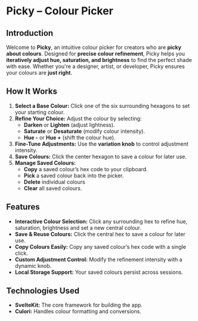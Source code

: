 # Picky – Colour Picker

## Introduction
Welcome to **Picky**, an intuitive colour picker for creators who are **picky about colours**. Designed for **precise colour refinement**, Picky helps you **iteratively adjust hue, saturation, and brightness** to find the perfect shade with ease. Whether you're a designer, artist, or developer, Picky ensures your colours are **just right**.

## How It Works
1. **Select a Base Colour:** Click one of the six surrounding hexagons to set your starting colour.
2. **Refine Your Choice:** Adjust the colour by selecting:
   - **Darken** or **Lighten** (adjust lightness).
   - **Saturate** or **Desaturate** (modify colour intensity).
   - **Hue -** or **Hue +** (shift the colour hue).
3. **Fine-Tune Adjustments:** Use the **variation knob** to control adjustment intensity.
4. **Save Colours:** Click the center hexagon to save a colour for later use.
5. **Manage Saved Colours:**
   - **Copy** a saved colour’s hex code to your clipboard.
   - **Pick** a saved colour back into the picker.
   - **Delete** individual colours
   - **Clear** all saved colours.

## Features
- **Interactive Colour Selection:** Click any surrounding hex to refine hue, saturation, brightness and set a new central colour.  
- **Save & Reuse Colours:** Click the central hex to save a colour for later use.
- **Copy Colours Easily:** Copy any saved colour’s hex code with a single click.
- **Custom Adjustment Control:** Modify the refinement intensity with a dynamic knob.
- **Local Storage Support:** Your saved colours persist across sessions.

## Technologies Used
- **SvelteKit:** The core framework for building the app.
- **Culori:** Handles colour formatting and conversions.
